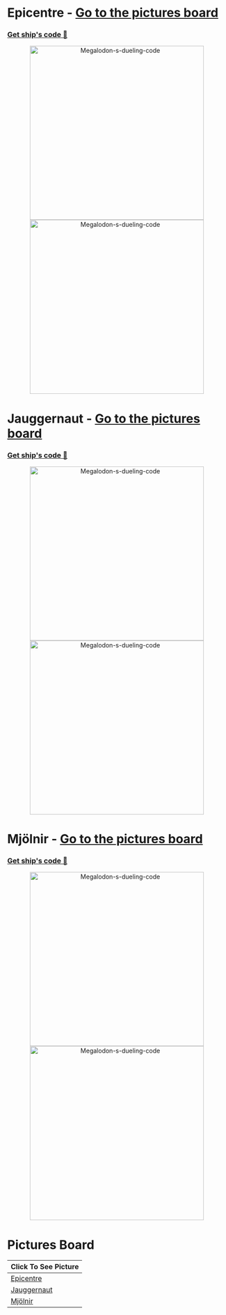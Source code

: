 

# Epicentre - [Go to the pictures board](https://github.com/NOKsb/Baracuda-Type-Ships#pictures-board)
### [Get ship's code 🔽](https://github.com/NOKsb/Baracuda-Type-Ships/blob/main/Epicenter)
<div align="center">
    <a><img src="https://media.discordapp.net/attachments/778662702662549537/1102234586957742141/starblast-1682863399354.png" width="400" alt="Megalodon-s-dueling-code" /><img src="https://media.discordapp.net/attachments/778662702662549537/1102234587284918362/starblast-1682863494296.png" width="400" alt="Megalodon-s-dueling-code" /></a>
</div>

# Jauggernaut - [Go to the pictures board](https://github.com/NOKsb/Baracuda-Type-Ships#pictures-board)
### [Get ship's code 🔽](https://github.com/NOKsb/Baracuda-Type-Ships/blob/main/Jauggernaut)
<div align="center">
    <a><img src="https://media.discordapp.net/attachments/778662702662549537/1140729481737293874/starblast-1692041404435.png" width="400" alt="Megalodon-s-dueling-code" /><img src="https://media.discordapp.net/attachments/778662702662549537/1140729482018300015/starblast-1692041318995.png" width="400" alt="Megalodon-s-dueling-code" /></a>
</div>

# Mjölnir - [Go to the pictures board](https://github.com/NOKsb/Baracuda-Type-Ships#pictures-board)
### [Get ship's code 🔽](https://github.com/NOKsb/Baracuda-Type-Ships/blob/main/Mjölnir)
<div align="center">
    <a><img src="https://media.discordapp.net/attachments/778662702662549537/1096493719156441219/starblast-1681494789657.png" width="400" alt="Megalodon-s-dueling-code" /><img src="https://media.discordapp.net/attachments/778662702662549537/1096493719374540930/starblast-1681494828767.png" width="400" alt="Megalodon-s-dueling-code" /></a>
</div>

# Pictures Board
| **Click To See Picture** |
| - |
| [Epicentre](https://github.com/NOKsb/Baracuda-Type-Ships#epicentre---go-to-the-pictures-board) |
| [Jauggernaut](https://github.com/NOKsb/Baracuda-Type-Ships#jauggernaut---go-to-the-pictures-board) |
| [Mjölnir](https://github.com/NOKsb/Baracuda-Type-Ships#mj%C3%B6lnir---go-to-the-pictures-board) |
